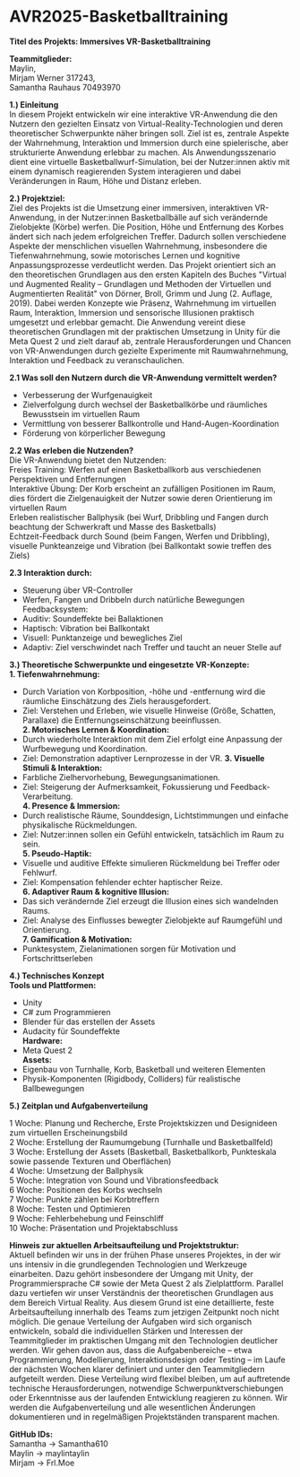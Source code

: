 # AVR2025-Basketballtraining

**Titel des Projekts: Immersives VR-Basketballtraining**

**Teammitglieder:** <br> Maylin, <br> Mirjam Werner 317243, <br> Samantha Rauhaus 70493970

**1.) Einleitung** <br>
In diesem Projekt entwickeln wir eine interaktive VR-Anwendung die den Nutzern den gezielten Einsatz von Virtual-Reality-Technologien und deren theoretischer Schwerpunkte näher bringen soll. Ziel ist es, zentrale Aspekte der Wahrnehmung, Interaktion und Immersion durch eine spielerische, aber strukturierte Anwendung erlebbar zu machen. Als Anwendungsszenario dient eine virtuelle Basketballwurf-Simulation, bei der Nutzer:innen aktiv mit einem dynamisch reagierenden System interagieren und dabei Veränderungen in Raum, Höhe und Distanz erleben.

**2.) Projektziel:** <br>
Ziel des Projekts ist die Umsetzung einer immersiven, interaktiven VR-Anwendung, in der Nutzer:innen Basketballbälle auf sich verändernde Zielobjekte (Körbe) werfen. Die Position, Höhe und Entfernung des Korbes ändert sich nach jedem erfolgreichen Treffer. Dadurch sollen verschiedene Aspekte der menschlichen visuellen Wahrnehmung, insbesondere die Tiefenwahrnehmung, sowie motorisches Lernen und kognitive Anpassungsprozesse verdeutlicht werden.
Das Projekt orientiert sich an den theoretischen Grundlagen aus den ersten Kapiteln des Buches "Virtual und Augmented Reality – Grundlagen und Methoden der Virtuellen und Augmentierten Realität" von Dörner, Broll, Grimm und Jung (2. Auflage, 2019). Dabei werden Konzepte wie Präsenz, Wahrnehmung im virtuellen Raum, Interaktion, Immersion und sensorische Illusionen praktisch umgesetzt und erlebbar gemacht.
Die Anwendung vereint diese theoretischen Grundlagen mit der praktischen Umsetzung in Unity für die Meta Quest 2 und zielt darauf ab, zentrale Herausforderungen und Chancen von VR-Anwendungen durch gezielte Experimente mit Raumwahrnehmung, Interaktion und Feedback zu veranschaulichen.

**2.1 Was soll den Nutzern durch die VR-Anwendung vermittelt werden?** <br>
- Verbesserung der Wurfgenauigkeit <br>
- Zielverfolgung durch wechsel der Basketballkörbe und räumliches Bewusstsein im virtuellen Raum <br>
- Vermittlung von besserer Ballkontrolle und Hand-Augen-Koordination <br>
- Förderung von körperlicher Bewegung


**2.2 Was erleben die Nutzenden?** <br>
Die VR-Anwendung bietet den Nutzenden: <br>
Freies Training: Werfen auf einen Basketballkorb aus verschiedenen Perspektiven und Entfernungen <br>
Interaktive Übung: Der Korb erscheint an zufälligen Positionen im Raum, dies fördert die Zielgenauigkeit der Nutzer sowie deren Orientierung im virtuellen Raum <br>
Erleben realistischer Ballphysik (bei Wurf, Dribbling und Fangen durch beachtung der Schwerkraft und Masse des Basketballs) <br>
Echtzeit-Feedback durch Sound (beim Fangen, Werfen und Dribbling), visuelle Punkteanzeige und Vibration (bei Ballkontakt sowie treffen des Ziels) <br>

**2.3 Interaktion durch:** <br>
- Steuerung über VR-Controller <br>
- Werfen, Fangen und Dribbeln durch natürliche Bewegungen <br>
Feedbacksystem: <br>
- Auditiv: Soundeffekte bei Ballaktionen <br>
- Haptisch: Vibration bei Ballkontakt <br>
- Visuell: Punktanzeige und bewegliches Ziel <br>
- Adaptiv: Ziel verschwindet nach Treffer und taucht an neuer Stelle auf

**3.) Theoretische Schwerpunkte und eingesetzte VR-Konzepte:** <br>
**1. Tiefenwahrnehmung:** 
- Durch Variation von Korbposition, -höhe und -entfernung wird die räumliche Einschätzung des Ziels herausgefordert.
- Ziel: Verstehen und Erleben, wie visuelle Hinweise (Größe, Schatten, Parallaxe) die Entfernungseinschätzung beeinflussen. <br>
**2. Motorisches Lernen & Koordination:**
- Durch wiederholte Interaktion mit dem Ziel erfolgt eine Anpassung der Wurfbewegung und Koordination. <br>
- Ziel: Demonstration adaptiver Lernprozesse in der VR.
**3. Visuelle Stimuli & Interaktion:** <br>
- Farbliche Zielhervorhebung, Bewegungsanimationen. <br>
- Ziel: Steigerung der Aufmerksamkeit, Fokussierung und Feedback-Verarbeitung. <br>
**4. Presence & Immersion:** <br>
- Durch realistische Räume, Sounddesign, Lichtstimmungen und einfache physikalische Rückmeldungen. <br>
- Ziel: Nutzer:innen sollen ein Gefühl entwickeln, tatsächlich im Raum zu sein. <br>
**5. Pseudo-Haptik:** <br>
- Visuelle und auditive Effekte simulieren Rückmeldung bei Treffer oder Fehlwurf. <br>
- Ziel: Kompensation fehlender echter haptischer Reize. <br>
**6. Adaptiver Raum & kognitive Illusion:** <br>
- Das sich verändernde Ziel erzeugt die Illusion eines sich wandelnden Raums. <br>
- Ziel: Analyse des Einflusses bewegter Zielobjekte auf Raumgefühl und Orientierung. <br>
**7. Gamification & Motivation:** <br>
- Punktesystem, Zielanimationen sorgen für Motivation und Fortschrittserleben <br>

**4.) Technisches Konzept** <br>
**Tools und Plattformen:** <br>
- Unity <br>
- C# zum Programmieren <br>
- Blender für das erstellen der Assets <br>
- Audacity für Soundeffekte <br>
**Hardware:**
- Meta Quest 2 <br>
**Assets:**
- Eigenbau von Turnhalle, Korb, Basketball und weiteren Elementen <br>
- Physik-Komponenten (Rigidbody, Colliders) für realistische Ballbewegungen


**5.) Zeitplan und Aufgabenverteilung** <br> 

1 Woche: Planung und Recherche, Erste Projektskizzen und Designideen zum virtuellen Erscheinungsbild <br>
2 Woche: Erstellung der Raumumgebung (Turnhalle und Basketballfeld) <br>
3 Woche: Erstellung der Assets (Basketball, Basketballkorb, Punkteskala sowie passende Texturen und Oberflächen) <br>
4 Woche: Umsetzung der Ballphysik <br>
5 Woche: Integration von Sound und Vibrationsfeedback <br>
6 Woche: Positionen des Korbs wechseln <br>
7 Woche: Punkte zählen bei Korbtreffern <br>
8 Woche: Testen und Optimieren <br>
9 Woche: Fehlerbehebung und Feinschliff <br>
10 Woche: Präsentation und Projektabschluss <br>

**Hinweis zur aktuellen Arbeitsaufteilung und Projektstruktur:** <br>
Aktuell befinden wir uns in der frühen Phase unseres Projektes, in der wir uns intensiv in die grundlegenden Technologien und Werkzeuge einarbeiten. Dazu gehört insbesondere der Umgang mit Unity, der Programmiersprache C# sowie der Meta Quest 2 als Zielplattform. Parallel dazu vertiefen wir unser Verständnis der theoretischen Grundlagen aus dem Bereich Virtual Reality.
Aus diesem Grund ist eine detaillierte, feste Arbeitsaufteilung innerhalb des Teams zum jetzigen Zeitpunkt noch nicht möglich. Die genaue Verteilung der Aufgaben wird sich organisch entwickeln, sobald die individuellen Stärken und Interessen der Teammitglieder im praktischen Umgang mit den Technologien deutlicher werden.
Wir gehen davon aus, dass die Aufgabenbereiche – etwa Programmierung, Modellierung, Interaktionsdesign oder Testing – im Laufe der nächsten Wochen klarer definiert und unter den Teammitgliedern aufgeteilt werden. Diese Verteilung wird flexibel bleiben, um auf auftretende technische Herausforderungen, notwendige Schwerpunktverschiebungen oder Erkenntnisse aus der laufenden Entwicklung reagieren zu können.
Wir werden die Aufgabenverteilung und alle wesentlichen Änderungen dokumentieren und in regelmäßigen Projektständen transparent machen.


**GitHub IDs:** <br>
Samantha -> Samantha610 <br>
Maylin -> maylintaylin <br>
Mirjam -> Frl.Moe



